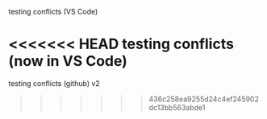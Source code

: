 testing conflicts (VS Code)

<<<<<<< HEAD
testing conflicts (now in VS Code)
=======
testing conflicts (github) v2
>>>>>>> 436c258ea9255d24c4ef245902dc13bb563abde1
